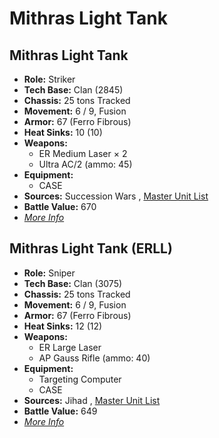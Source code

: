 # Mithras Light Tank 

## Mithras Light Tank 

- **Role:** Striker 
- **Tech Base:** Clan (2845) 
- **Chassis:** 25 tons Tracked 
- **Movement:** 6 / 9, Fusion 
- **Armor:** 67 (Ferro Fibrous) 
- **Heat Sinks:** 10 (10) 
- **Weapons:** 
  - ER Medium Laser × 2 
  - Ultra AC/2 (ammo: 45) 
- **Equipment:** 
  - CASE 
- **Sources:** Succession Wars , [Master Unit List](http://masterunitlist.info/Unit/Details/2193) 
- **Battle Value:** 670 
- [*More Info*](mithras_light_tank/mithras_light_tank.md) 

## Mithras Light Tank (ERLL) 

- **Role:** Sniper 
- **Tech Base:** Clan (3075) 
- **Chassis:** 25 tons Tracked 
- **Movement:** 6 / 9, Fusion 
- **Armor:** 67 (Ferro Fibrous) 
- **Heat Sinks:** 12 (12) 
- **Weapons:** 
  - ER Large Laser 
  - AP Gauss Rifle (ammo: 40) 
- **Equipment:** 
  - Targeting Computer 
  - CASE 
- **Sources:** Jihad , [Master Unit List](http://masterunitlist.info/Unit/Details/2192) 
- **Battle Value:** 649 
- [*More Info*](mithras_light_tank/mithras_light_tank_erll.md) 

